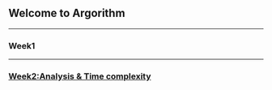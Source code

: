 ## Welcome to Argorithm
___
### Week1

___
### [Week2:Analysis & Time complexity](https://gunayeon.github.io/Argorithm-Assignment1/)


